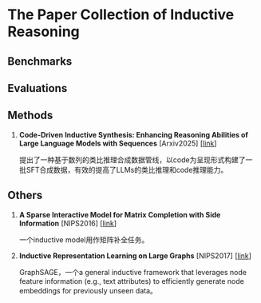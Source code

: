 # The Paper Collection of Inductive Reasoning

## Benchmarks
## Evaluations

## Methods
1. **Code-Driven Inductive Synthesis: Enhancing Reasoning Abilities of Large Language Models with Sequences** [Arxiv2025] [[link](https://arxiv.org/abs/2503.13109)]

    提出了一种基于数列的类比推理合成数据管线，以code为呈现形式构建了一批SFT合成数据，有效的提高了LLMs的类比推理和code推理能力。
## Others
1. **A Sparse Interactive Model for Matrix Completion with Side Information** [NIPS2016] [[link](https://papers.nips.cc/paper_files/paper/2016/file/093b60fd0557804c8ba0cbf1453da22f-Paper.pdf)]

    一个inductive model用作矩阵补全任务。
2. **Inductive Representation Learning on Large Graphs** [NIPS2017] [[link](https://arxiv.org/pdf/1706.02216)]

    GraphSAGE，一个a general inductive framework that leverages node feature information (e.g., text attributes) to efficiently generate node embeddings for previously unseen data。
